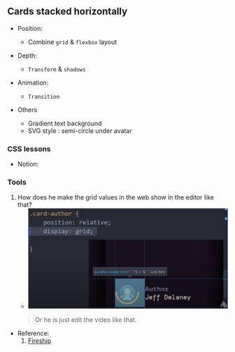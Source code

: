 ## Cards stacked horizontally
- Position:
    - Combine `grid` & `flexbox` layout
- Depth:
    - `Transform` & `shadows`
- Animation:
    - `Transition`

- Others
    - Gradient text background
    - SVG style : semi-circle under avatar


### CSS lessons
- Notion:

### Tools
1. How does he make the grid values in the web show in the editor like that?
    - ![](./img/s1.png)
    > Or he is just edit the video like that.


- Reference: 
    1. [Fireship](https://youtu.be/29deL9MFfWc)

